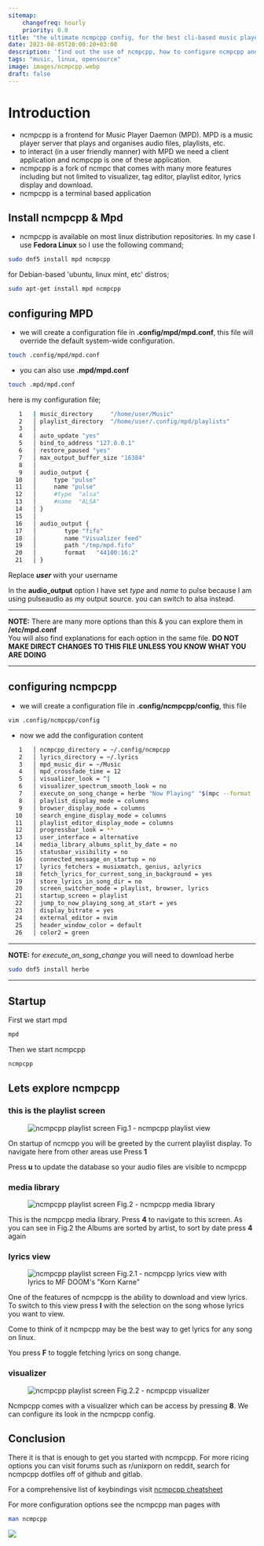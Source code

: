 ```yaml
---
sitemap:
    changefreq: hourly
    priority: 0.8
title: "the ultimate ncmpcpp config, for the best cli-based music player"
date: 2023-08-05T20:00:20+03:00
description: 'find out the use of ncmpcpp, how to configure ncmpcpp and wow your friends with this built in visualizer without cava'
tags: "music, linux, opensource"
image: images/ncmpcpp.webp
draft: false
---
```


# Introduction
- ncmpcpp is a frontend for Music Player Daemon (MPD). MPD is a music player 
  server that plays and organises audio files, playlists, etc.
- to interact (in a user friendly manner) with MPD we need a client application
and ncmpcpp is one of these application.
- ncmpcpp is a fork of ncmpc that comes with many more features including but not
limited to visualizer, tag editor, playlist editor, lyrics display and download.
- ncmpcpp is a terminal based application

## Install ncmpcpp & Mpd
- ncmpcpp is available on most linux distribution repositories. In my case I use
**Fedora Linux** so I use the following command;
```bash
sudo dnf5 install mpd ncmpcpp
``` 
for Debian-based 'ubuntu, linux mint, etc' distros;
```bash
sudo apt-get install mpd ncmpcpp
```
## configuring MPD
- we will create a configuration file in **.config/mpd/mpd.conf**, this file 
will override the default system-wide configuration.
```bash
touch .config/mpd/mpd.conf
```
- you can also use **.mpd/mpd.conf** 
```bash
touch .mpd/mpd.conf
```

here is my configuration file;
```bash
   1   | music_directory     "/home/user/Music"
   2   │ playlist_directory  "/home/user/.config/mpd/playlists"
   3   │ 
   4   │ auto_update "yes"
   5   │ bind_to_address "127.0.0.1"
   6   │ restore_paused "yes"
   7   │ max_output_buffer_size "16384"
   8   │ 
   9   │ audio_output {
  10   │     type "pulse"
  11   │     name "pulse"
  12   │     #type  "alsa"
  13   │     #name  "ALSA"
  14   │ }
  15   │ 
  16   │ audio_output {
  17   │        type "fifo"
  18   │        name "Visualizer feed"
  19   │        path "/tmp/mpd.fifo"
  20   │        format   "44100:16:2"
  21   │ }
```
Replace ***user*** with your username

In the **audio_output** option I have set *type* and *name* to pulse because I am 
using pulseaudio as my output source. you can switch to alsa instead.

---
**NOTE:** There are many more options than this & you can explore them in **/etc/mpd.conf** \
You will also find explanations for each option in the same file. 
**DO NOT MAKE DIRECT CHANGES TO THIS FILE UNLESS YOU KNOW WHAT YOU ARE DOING**

---

## configuring ncmpcpp
- we will create a configuration file in **.config/ncmpcpp/config**, this file 

```bash
vim .config/ncmpcpp/config
```

- now we add the configuration content
```bash
   1   │ ncmpcpp_directory = ~/.config/ncmpcpp
   2   │ lyrics_directory = ~/.lyrics
   3   │ mpd_music_dir = ~/Music
   4   │ mpd_crossfade_time = 12
   5   │ visualizer_look = ^|
   6   │ visualizer_spectrum_smooth_look = no 
   7   │ execute_on_song_change = herbe "Now Playing" "$(mpc --format '%title% \n%artist% - %album%' current)" 
   8   │ playlist_display_mode = columns
   9   │ browser_display_mode = columns
  10   │ search_engine_display_mode = columns
  11   │ playlist_editor_display_mode = columns
  12   │ progressbar_look = **
  13   │ user_interface = alternative
  14   │ media_library_albums_split_by_date = no
  15   │ statusbar_visibility = no
  16   │ connected_message_on_startup = no
  17   │ lyrics_fetchers = musixmatch, genius, azlyrics
  18   │ fetch_lyrics_for_current_song_in_background = yes
  19   │ store_lyrics_in_song_dir = no 
  20   │ screen_switcher_mode = playlist, browser, lyrics
  21   │ startup_screen = playlist
  22   │ jump_to_now_playing_song_at_start = yes
  23   │ display_bitrate = yes
  24   │ external_editor = nvim
  25   │ header_window_color = default
  26   │ color2 = green
```

---
**NOTE:** for *execute_on_song_change* you will need to download herbe 
```bash
sudo dnf5 install herbe
```
---

## Startup 
First we start mpd
```bash
mpd
```
Then we start ncmpcpp
```bash
ncmpcpp
```

## Lets explore ncmpcpp
### this is the playlist screen
<figure>
<img src="/images/ncmpcpp_current_playlist.webp" width="cover" alt="ncmpcpp playlist screen">
<figcation>Fig.1 - ncmpcpp playlist view</figcation>
</figure>

On startup of ncmcpp you will be greeted by the current playlist display. To navigate 
here from other areas use Press **1**

Press **u** to update the database so your audio files are visible to ncmpcpp

### media library
<figure>
<img src="/images/ncmpcpp_media_lib.webp" width="cover" alt="ncmpcpp playlist screen">
<figcation>Fig.2 - ncmpcpp media library</figcation>
</figure>

This is the ncmpcpp media library. Press **4** to navigate to this screen.
As you can see in Fig.2 the Albums are sorted by artist, to sort by date press
**4** again

### lyrics view
<figure>
<img src="/images/ncmpcpp_lyrics.webp" width="cover" alt="ncmpcpp playlist screen">
<figcation>Fig.2.1 - ncmpcpp lyrics view with lyrics to MF DOOM's "Korn Karne"</figcation>
</figure>

One of the features of ncmpcpp is the ability to download and view lyrics. To switch
to this view press **l** with the selection on the song whose lyrics you want to 
view.

Come to think of it ncmpcpp may be the best way to get lyrics for any song on linux.

You press **F** to toggle fetching lyrics on song change.


### visualizer
<figure>
<img src="/images/ncmpcpp_visualizer.webp" width="cover" alt="ncmpcpp playlist screen">
<figcation>Fig.2.2 - ncmpcpp visualizer</figcation>
</figure>

Ncmpcpp comes with a visualizer which can be access by pressing **8**. We can configure
its look in the ncmpcpp config.



## Conclusion
There it is that is enough to get you started with ncmpcpp. For more ricing options
you can visit forums such as r/unixporn on reddit, search for ncmpcpp dotfiles
off of github and gitlab.

For a comprehensive list of keybindings visit [ncmpcpp cheatsheet]("https://pkgbuild.com/~jelle/ncmpcpp/")

For more configuration options see the ncmpcpp man pages with 
```bash
man ncmpcpp
```

<a href="https://www.buymeacoffee.com/lapjo"><img src="https://img.buymeacoffee.com/button-api/?text=Buy me a beer&emoji=🍺&slug=lapjo&button_colour=FFDD00&font_colour=000000&font_family=Cookie&outline_colour=000000&coffee_colour=ffffff" /> </a> <br>
